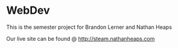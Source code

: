WebDev
======

This is the semester project for Brandon Lerner and Nathan Heaps

Our live site can be found @  http://steam.nathanheaps.com
